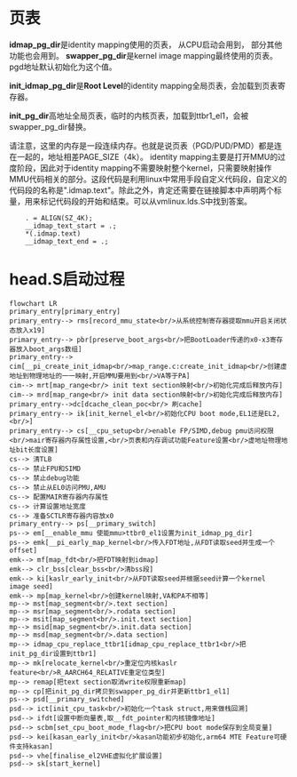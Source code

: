# 页表

**idmap_pg_dir**是identity mapping使用的页表， 从CPU启动会用到， 部分其他功能也会用到。
**swapper_pg_dir**是kernel image mapping最终使用的页表。pgd地址默认初始化为这个值。

**init_idmap_pg_dir**是**Root Level**的identity mapping全局页表，会加载到页表寄存器。

**init_pg_dir**高地址全局页表，临时的内核页表，加载到ttbr1_el1，会被swapper_pg_dir替换。

请注意，这里的内存是一段连续内存。也就是说页表（PGD/PUD/PMD）都是连在一起的，地址相差PAGE_SIZE（4k）。
identity mapping主要是打开MMU的过度阶段，因此对于identity mapping不需要映射整个kernel，只需要映射操作MMU代码相关的部分。这段代码是利用linux中常用手段自定义代码段，自定义的代码段的名称是".idmap.text"。除此之外，肯定还需要在链接脚本中声明两个标量，用来标记代码段的开始和结束。可以从vmlinux.lds.S中找到答案。

```ld
    . = ALIGN(SZ_4K);  
    __idmap_text_start = .;  
    *(.idmap.text)  
    __idmap_text_end = .;
```

# head.S启动过程

```mermaid
flowchart LR
primary_entry[primary_entry]
primary_entry--> rms[record_mmu_state<br/>从系统控制寄存器提取mmu开启关闭状态放入x19]
primary_entry--> pbr[preserve_boot_args<br/>把BootLoader传递的x0-x3寄存器放入boot_args数组]
primary_entry--> cim[__pi_create_init_idmap<br/>map_range.c:create_init_idmap<br/>创建虚地址到物理地址的一一映射,开启MMU要用到<br/>VA等于PA]
cim--> mrt[map_range<br/> init text section映射<br/>初始化完成后释放内存]
cim--> mrd[map_range<br/> init data section映射<br/>初始化完成后释放内存]
primary_entry-->dc[dcache_clean_poc<br/> 刷cache]
primary_entry--> ik[init_kernel_el<br/>初始化CPU boot mode,EL1还是EL2,<br/>]
primary_entry--> cs[__cpu_setup<br/>enable FP/SIMD,debug pmu访问权限<br/>mair寄存器内存属性设置,<br/>页表和内存调试功能Feature设置<br/>虚地址物理地址bit长度设置]
cs--> 清TLB
cs--> 禁止FPU和SIMD
cs--> 禁止debug功能
cs--> 禁止从EL0访问PMU,AMU
cs--> 配置MAIR寄存器内存属性
cs--> 计算设置地址宽度
cs--> 准备SCTLR寄存器内容放x0
primary_entry--> ps[__primary_switch] 
ps--> em[__enable_mmu 使能mmu>ttbr0_el1设置为init_idmap_pg_dir]
ps--> emk[__pi_early_map_kernel<br/>传入FDT地址,从FDT读取seed并生成一个offset]
emk--> mf[map_fdt<br/>把FDT映射到idmap]
emk--> clr_bss[clear_bss<br/>清bss段]
emk--> ki[kaslr_early_init<br/>从FDT读取seed并根据seed计算一个kernel image seed]
emk--> mp[map_kernel<br/>创建kernel映射,VA和PA不相等]
mp--> mst[map_segment<br/>.text section]
mp--> msr[map_segment<br/>.rodata section]
mp--> msit[map_segment<br/>.init.text section]
mp--> msid[map_segment<br/>.init.data section]
mp--> msd[map_segment<br/>.data section]
mp--> idmap_cpu_replace_ttbr1[idmap_cpu_replace_ttbr1<br/>把init_pg_dir设置到ttbr1]
mp--> mk[relocate_kernel<br/>重定位内核kaslr feature<br/>R_AARCH64_RELATIVE重定位类型]
mp--> remap[把text section取消write权限重新map]
mp--> cp[把init_pg_dir拷贝到swapper_pg_dir并更新ttbr1_el1]
ps--> psd[__primary_switched]
psd--> ict[init_cpu_task<br/>初始化一个task struct,用来做栈回溯]
psd--> ifdt[设置中断向量表,取__fdt_pointer和内核镜像地址]
psd--> scbm[set_cpu_boot_mode_flag<br/>把CPU boot mode保存到全局变量]
psd--> kei[kasan_early_init<br/>kasan功能初步初始化,arm64 MTE Feature可硬件支持kasan]
psd--> vhe[finalise_el2VHE虚拟化扩展设置]
psd--> sk[start_kernel]
```
